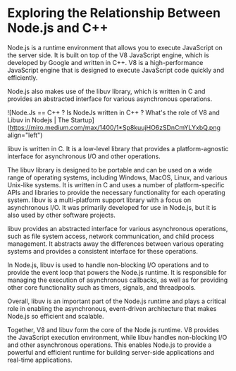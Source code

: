 # Exploring the Relationship Between Node.js and C++

Node.js is a runtime environment that allows you to execute JavaScript on the server side. It is built on top of the V8 JavaScript engine, which is developed by Google and written in C++. V8 is a high-performance JavaScript engine that is designed to execute JavaScript code quickly and efficiently.

Node.js also makes use of the libuv library, which is written in C and provides an abstracted interface for various asynchronous operations.

![Node.Js == C++ ? Is NodeJs written in C++ ? What's the role of V8 and Libuv  in Nodejs | The Startup](https://miro.medium.com/max/1400/1*Sp8kuujHO6zSDnCmYLYxbQ.png align="left")

libuv is written in C. It is a low-level library that provides a platform-agnostic interface for asynchronous I/O and other operations.

The libuv library is designed to be portable and can be used on a wide range of operating systems, including Windows, MacOS, Linux, and various Unix-like systems. It is written in C and uses a number of platform-specific APIs and libraries to provide the necessary functionality for each operating system. libuv is a multi-platform support library with a focus on asynchronous I/O. It was primarily developed for use in Node.js, but it is also used by other software projects.

libuv provides an abstracted interface for various asynchronous operations, such as file system access, network communication, and child process management. It abstracts away the differences between various operating systems and provides a consistent interface for these operations.

In Node.js, libuv is used to handle non-blocking I/O operations and to provide the event loop that powers the Node.js runtime. It is responsible for managing the execution of asynchronous callbacks, as well as for providing other core functionality such as timers, signals, and threadpools.

Overall, libuv is an important part of the Node.js runtime and plays a critical role in enabling the asynchronous, event-driven architecture that makes Node.js so efficient and scalable.

Together, V8 and libuv form the core of the Node.js runtime. V8 provides the JavaScript execution environment, while libuv handles non-blocking I/O and other asynchronous operations. This enables Node.js to provide a powerful and efficient runtime for building server-side applications and real-time applications.